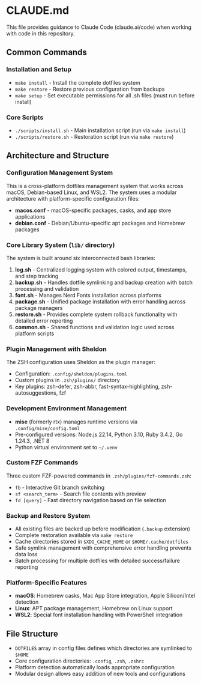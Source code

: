 # CLAUDE.md

This file provides guidance to Claude Code (claude.ai/code) when working with code in this repository.

## Common Commands

### Installation and Setup
- `make install` - Install the complete dotfiles system
- `make restore` - Restore previous configuration from backups
- `make setup` - Set executable permissions for all .sh files (must run before install)

### Core Scripts
- `./scripts/install.sh` - Main installation script (run via `make install`)
- `./scripts/restore.sh` - Restoration script (run via `make restore`)

## Architecture and Structure

### Configuration Management System
This is a cross-platform dotfiles management system that works across macOS, Debian-based Linux, and WSL2. The system uses a modular architecture with platform-specific configuration files:

- **macos.conf** - macOS-specific packages, casks, and app store applications
- **debian.conf** - Debian/Ubuntu-specific apt packages and Homebrew packages

### Core Library System (`lib/` directory)
The system is built around six interconnected bash libraries:

1. **log.sh** - Centralized logging system with colored output, timestamps, and step tracking
2. **backup.sh** - Handles dotfile symlinking and backup creation with batch processing and validation
3. **font.sh** - Manages Nerd Fonts installation across platforms
4. **package.sh** - Unified package installation with error handling across package managers
5. **restore.sh** - Provides complete system rollback functionality with detailed error reporting
6. **common.sh** - Shared functions and validation logic used across platform scripts

### Plugin Management with Sheldon
The ZSH configuration uses Sheldon as the plugin manager:
- Configuration: `.config/sheldon/plugins.toml`
- Custom plugins in `.zsh/plugins/` directory
- Key plugins: zsh-defer, zsh-abbr, fast-syntax-highlighting, zsh-autosuggestions, fzf

### Development Environment Management
- **mise** (formerly rtx) manages runtime versions via `.config/mise/config.toml`
- Pre-configured versions: Node.js 22.14, Python 3.10, Ruby 3.4.2, Go 1.24.3, .NET 8
- Python virtual environment set to `~/.venv`

### Custom FZF Commands
Three custom FZF-powered commands in `.zsh/plugins/fzf-commands.zsh`:
- `fb` - Interactive Git branch switching
- `sf <search_term>` - Search file contents with preview
- `fd [query]` - Fast directory navigation based on file selection

### Backup and Restore System
- All existing files are backed up before modification (`.backup` extension)
- Complete restoration available via `make restore`
- Cache directories stored in `$XDG_CACHE_HOME` or `$HOME/.cache/dotfiles`
- Safe symlink management with comprehensive error handling prevents data loss
- Batch processing for multiple dotfiles with detailed success/failure reporting

### Platform-Specific Features
- **macOS**: Homebrew casks, Mac App Store integration, Apple Silicon/Intel detection
- **Linux**: APT package management, Homebrew on Linux support
- **WSL2**: Special font installation handling with PowerShell integration

## File Structure
- `DOTFILES` array in config files defines which directories are symlinked to `$HOME`
- Core configuration directories: `.config`, `.zsh`, `.zshrc`
- Platform detection automatically loads appropriate configuration
- Modular design allows easy addition of new tools and configurations